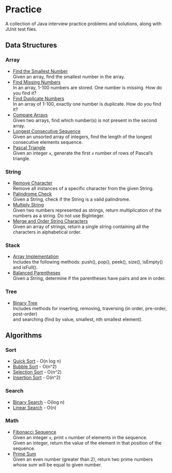 # Practice
A collection of Java interview practice problems and solutions, along with JUnit test files.

## Data Structures

### Array

 - [Find the Smallest Number](/src/array/FindSmallestNum.java)  
   Given an array, find the smallest number in the array.
 - [Find Missing Numbers](/src/array/FindMissingNum.java)  
   In an array, 1-100 numbers are stored. One number is missing. How do you find
it?
 - [Find Duplicate Numbers](/src/array/FindDuplicateNum.java)  
   In an array of 1-100, exactly one number is duplicate. How do you find it?
 - [Compare Arrays](/src/array/CompareArrays.java)  
   Given two arrays, find which number(s) is not present in the second array.
 - [Longest Consecutive Sequence](/src/array/LongestConsecutiveSequence.java)  
   Given an unsorted array of integers, find the length of the longest consecutive elements sequence.
 - [Pascal Triangle](/src/array/PascalTriangleRows.java)  
   Given an integer `x`, generate the first `x` number of rows of Pascal’s triangle.
 
### String

 - [Remove Character](/src/string/RemoveChar.java)  
   Remove all instances of a specific character from the given String.
 - [Palindrome Check](/src/string/PalindromeCheck.java)  
   Given a String, check if the String is a valid palindrome.
 - [Multiply String](/src/string/MultiplyString.java)  
   Given two numbers represented as strings, return multiplication of the numbers as a string. Do not use BigInteger.
 - [Merge and Order String Characters](/src/string/MergeAndOrderStringChars.java)  
   Given an array of strings, return a single string containing all the characters in alphabetical order.

### Stack

 - [Array Implementation](/src/stack/StackArray.java)  
   Includes the following methods: push(), pop(), peek(), size(), isEmpty() and isFull().
 - [Balanced Parentheses](/src/stack/BalancedParentheses.java)  
   Given a String, determine if the parentheses have pairs and are in order.

### Tree

 - [Binary Tree](/src/tree/BinaryTree.java)  
   Includes methods for inserting, removing, traversing (in order, pre-order, post-order)  
   and searching (find by value, smallest, nth smallest element).  
 
## Algorithms

### Sort

 - [Quick Sort](/src/algorithms/sort/QuickSort.java) - O(n log n)
 - [Bubble Sort](/src/algorithms/sort/BubbleSort.java) - O(n^2)
 - [Selection Sort](/src/algorithms/sort/SelectionSort.java) - O(n^2)
 - [Insertion Sort](/src/algorithms/sort/InsertionSort.java) - O(n^2)
 
### Search

 - [Binary Search](/src/algorithms/search/BinarySearch.java) - O(log n)
 - [Linear Search](/src/algorithms/search/LinearSearch.java) - O(n)

### Math

 - [Fibonacci Sequence](/src/math/FibonacciSequence.java)  
   Given an integer `x`, print `x` number of elements in the sequence.  
   Given an integer, return the value of the element in that position of the sequence.
 - [Prime Sum](/src/math/PrimeSum.java)  
   Given an even number (greater than 2), return two prime numbers whose sum will be equal to given number.  
